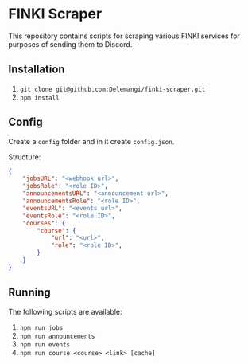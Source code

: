 # FINKI Scraper

This repository contains scripts for scraping various FINKI services for purposes of sending them to Discord.

## Installation

1. `git clone git@github.com:Delemangi/finki-scraper.git`
2. `npm install`

## Config

Create a `config` folder and in it create `config.json`.

Structure:

```json
{
    "jobsURL": "<webhook url>",
    "jobsRole": "<role ID>",
    "announcementsURL": "<announcement url>",
    "announcementsRole": "<role ID>",
    "eventsURL": "<events url>",
    "eventsRole": "<role ID>",
    "courses": {
        "course": {
            "url": "<url>",
            "role": "<role ID>",
        }
    }
}
```

## Running

The following scripts are available:

1. `npm run jobs`
2. `npm run announcements`
3. `npm run events`
4. `npm run course <course> <link> [cache]`
